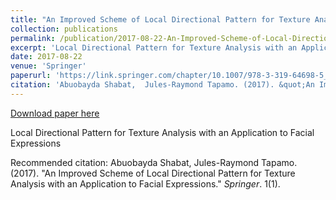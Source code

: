 ```yaml
---
title: "An Improved Scheme of Local Directional Pattern for Texture Analysis with an Application to Facial Expressions"
collection: publications
permalink: /publication/2017-08-22-An-Improved-Scheme-of-Local-Directional-Pattern-for-Texture-Analysis-with-an-Application-to-Facial-Expressions
excerpt: 'Local Directional Pattern for Texture Analysis with an Application to Facial Expressions'
date: 2017-08-22
venue: 'Springer'
paperurl: 'https://link.springer.com/chapter/10.1007/978-3-319-64698-5_15'
citation: 'Abuobayda Shabat,  Jules-Raymond Tapamo. (2017). &quot;An Improved Scheme of Local Directional Pattern for Texture Analysis with an Application to Facial Expressions.&quot; <i>Springer</i>. 1(1).'
---
```


<a href='https://link.springer.com/chapter/10.1007/978-3-319-64698-5_15'>Download paper here</a>

Local Directional Pattern for Texture Analysis with an Application to Facial Expressions

Recommended citation: Abuobayda Shabat,  Jules-Raymond Tapamo. (2017). "An Improved Scheme of Local Directional Pattern for Texture Analysis with an Application to Facial Expressions." <i>Springer</i>. 1(1).